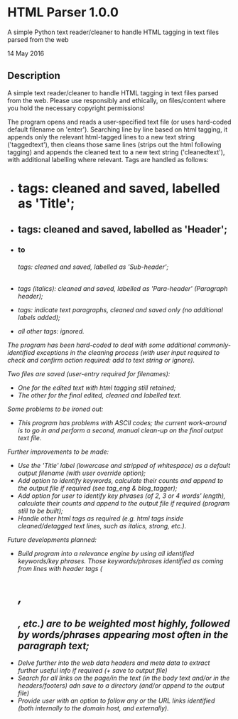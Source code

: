 # HTML Parser 1.0.0
A simple Python text reader/cleaner to handle HTML tagging in text files parsed from the web

14 May 2016

## Description

A simple text reader/cleaner to handle HTML tagging in text files parsed from the web. Please use responsibly and ethically, on files/content where you hold the necessary copyright permissions!

The program opens and reads a user-specified text file (or uses hard-coded default filename on 'enter'). Searching line by line based on html tagging, it appends only the relevant html-tagged lines to a new text string ('taggedtext'), then cleans those same lines (strips out the html following tagging) and appends the cleaned text to a new text string ('cleanedtext'), with additional labelling where relevant. Tags are handled as follows:

* <h1> tags: cleaned and saved, labelled as 'Title';
* <h2> tags: cleaned and saved, labelled as 'Header';
* <h3> to <h6> tags: cleaned and saved, labelled as 'Sub-header';
* <em> tags (italics): cleaned and saved, labelled as 'Para-header' (Paragraph header);
* <p> tags: indicate text paragraphs, cleaned and saved only (no additional labels added);
* all other tags: ignored.

The program has been hard-coded to deal with some additional commonly-identified exceptions in the cleaning process (with user input required to check and confirm action required: add to text string or ignore).

Two files are saved (user-entry required for filenames):
* One for the edited text with html tagging still retained;
* The other for the final edited, cleaned and labelled text.


Some problems to be ironed out:
* This program has problems with ASCII codes; the current work-around is to go in and perform a second, manual clean-up on the final output text file.


Further improvements to be made:
* Use the 'Title' label (lowercase and stripped of whitespace) as a default output filename (with user override option);
* Add option to identify keywords, calculate their counts and append to the output file if required (see tag_eng & blog_tagger);
* Add option for user to identify key phrases (of 2, 3 or 4 words' length), calculate their counts and append to the output file if required (program still to be built);
* Handle other html tags as required (e.g. html tags inside cleaned/detagged text lines, such as italics, strong, etc.).


Future developments planned:
* Build program into a relevance engine by using all identified keywords/key phrases. Those keywords/phrases identified as coming from lines with header tags ( <h1>, <h2>, etc.) are to be weighted most highly, followed by words/phrases appearing most often in the paragraph text;
* Delve further into the web data headers and meta data to extract further useful info if required (+ save to output file)
* Search for all links on the page/in the text (in the body text and/or in the headers/footers) adn save to a directory (and/or append to the output file)
* Provide user with an option to follow any or the URL links identified (both internally to the domain host, and externally).
